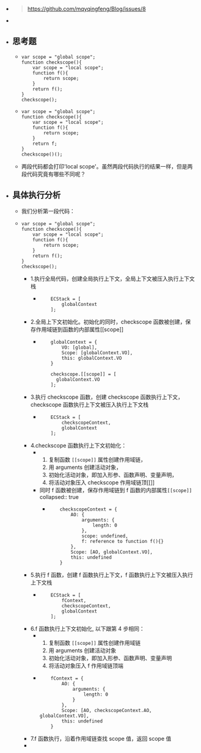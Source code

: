 - > https://github.com/mqyqingfeng/Blog/issues/8
-
- ## 思考题
	- ```
	  var scope = "global scope";
	  function checkscope(){
	      var scope = "local scope";
	      function f(){
	          return scope;
	      }
	      return f();
	  }
	  checkscope();
	  ```
	- ```
	  var scope = "global scope";
	  function checkscope(){
	      var scope = "local scope";
	      function f(){
	          return scope;
	      }
	      return f;
	  }
	  checkscope()();
	  ```
	- 两段代码都会打印'local scope'。虽然两段代码执行的结果一样，但是两段代码究竟有哪些不同呢？
- ## 具体执行分析
	- 我们分析第一段代码：
	- ```
	  var scope = "global scope";
	  function checkscope(){
	      var scope = "local scope";
	      function f(){
	          return scope;
	      }
	      return f();
	  }
	  checkscope();
	  ```
		- 1.执行全局代码，创建全局执行上下文，全局上下文被压入执行上下文栈
			- ```
			      ECStack = [
			          globalContext
			      ];
			  ```
		- 2.全局上下文初始化。初始化的同时，checkscope 函数被创建，保存作用域链到函数的内部属性[[scope]]
			- ```
			      globalContext = {
			          VO: [global],
			          Scope: [globalContext.VO],
			          this: globalContext.VO
			      }
			      
			      checkscope.[[scope]] = [
			        globalContext.VO
			      ];
			  ```
		- 3.执行 checkscope 函数，创建 checkscope 函数执行上下文，checkscope 函数执行上下文被压入执行上下文栈
			- ```
			      ECStack = [
			          checkscopeContext,
			          globalContext
			      ];
			  ```
		- 4.checkscope 函数执行上下文初始化：
			- 1. 复制函数 `[[scope]]` 属性创建作用域链，
			  2. 用 arguments 创建活动对象，
			  3. 初始化活动对象，即加入形参、函数声明、变量声明，
			  4. 将活动对象压入 checkscope 作用域链顶[[]]
			- 同时 f 函数被创建，保存作用域链到 f 函数的内部属性`[[scope]]`
			  collapsed:: true
				- ```
				      checkscopeContext = {
				          AO: {
				              arguments: {
				                  length: 0
				              },
				              scope: undefined,
				              f: reference to function f(){}
				          },
				          Scope: [AO, globalContext.VO],
				          this: undefined
				      }
				  ```
		- 5.执行 f 函数，创建 f 函数执行上下文，f 函数执行上下文被压入执行上下文栈
			- ```
			      ECStack = [
			          fContext,
			          checkscopeContext,
			          globalContext
			      ];
			  ```
		- 6.f 函数执行上下文初始化, 以下跟第 4 步相同：
			- 1. 复制函数 `[[scope]]` 属性创建作用域链
			  2. 用 arguments 创建活动对象
			  3. 初始化活动对象，即加入形参、函数声明、变量声明
			  4. 将活动对象压入 f 作用域链顶端
			- ```
			      fContext = {
			          AO: {
			              arguments: {
			                  length: 0
			              }
			          },
			          Scope: [AO, checkscopeContext.AO, globalContext.VO],
			          this: undefined
			      }
			  ```
		- 7.f 函数执行，沿着作用域链查找 scope 值，返回 scope 值
		-